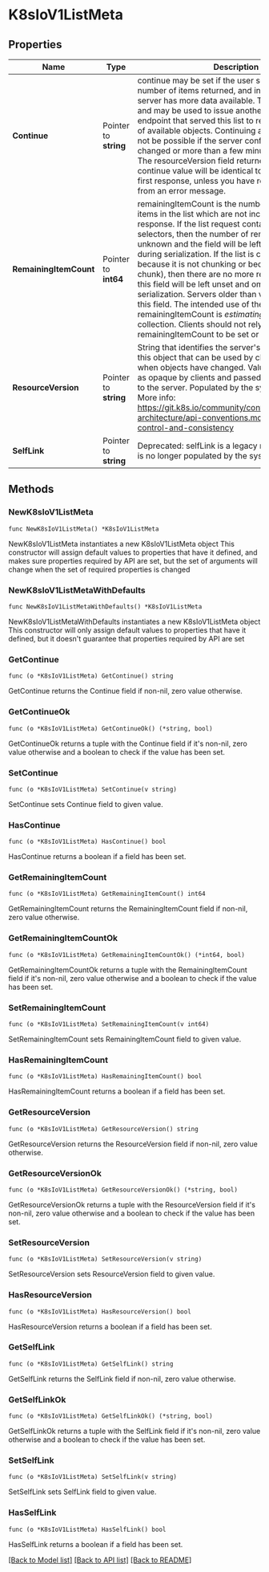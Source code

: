 # K8sIoV1ListMeta

## Properties

Name | Type | Description | Notes
------------ | ------------- | ------------- | -------------
**Continue** | Pointer to **string** | continue may be set if the user set a limit on the number of items returned, and indicates that the server has more data available. The value is opaque and may be used to issue another request to the endpoint that served this list to retrieve the next set of available objects. Continuing a consistent list may not be possible if the server configuration has changed or more than a few minutes have passed. The resourceVersion field returned when using this continue value will be identical to the value in the first response, unless you have received this token from an error message. | [optional] 
**RemainingItemCount** | Pointer to **int64** | remainingItemCount is the number of subsequent items in the list which are not included in this list response. If the list request contained label or field selectors, then the number of remaining items is unknown and the field will be left unset and omitted during serialization. If the list is complete (either because it is not chunking or because this is the last chunk), then there are no more remaining items and this field will be left unset and omitted during serialization. Servers older than v1.15 do not set this field. The intended use of the remainingItemCount is *estimating* the size of a collection. Clients should not rely on the remainingItemCount to be set or to be exact. | [optional] 
**ResourceVersion** | Pointer to **string** | String that identifies the server&#39;s internal version of this object that can be used by clients to determine when objects have changed. Value must be treated as opaque by clients and passed unmodified back to the server. Populated by the system. Read-only. More info: https://git.k8s.io/community/contributors/devel/sig-architecture/api-conventions.md#concurrency-control-and-consistency | [optional] 
**SelfLink** | Pointer to **string** | Deprecated: selfLink is a legacy read-only field that is no longer populated by the system. | [optional] 

## Methods

### NewK8sIoV1ListMeta

`func NewK8sIoV1ListMeta() *K8sIoV1ListMeta`

NewK8sIoV1ListMeta instantiates a new K8sIoV1ListMeta object
This constructor will assign default values to properties that have it defined,
and makes sure properties required by API are set, but the set of arguments
will change when the set of required properties is changed

### NewK8sIoV1ListMetaWithDefaults

`func NewK8sIoV1ListMetaWithDefaults() *K8sIoV1ListMeta`

NewK8sIoV1ListMetaWithDefaults instantiates a new K8sIoV1ListMeta object
This constructor will only assign default values to properties that have it defined,
but it doesn't guarantee that properties required by API are set

### GetContinue

`func (o *K8sIoV1ListMeta) GetContinue() string`

GetContinue returns the Continue field if non-nil, zero value otherwise.

### GetContinueOk

`func (o *K8sIoV1ListMeta) GetContinueOk() (*string, bool)`

GetContinueOk returns a tuple with the Continue field if it's non-nil, zero value otherwise
and a boolean to check if the value has been set.

### SetContinue

`func (o *K8sIoV1ListMeta) SetContinue(v string)`

SetContinue sets Continue field to given value.

### HasContinue

`func (o *K8sIoV1ListMeta) HasContinue() bool`

HasContinue returns a boolean if a field has been set.

### GetRemainingItemCount

`func (o *K8sIoV1ListMeta) GetRemainingItemCount() int64`

GetRemainingItemCount returns the RemainingItemCount field if non-nil, zero value otherwise.

### GetRemainingItemCountOk

`func (o *K8sIoV1ListMeta) GetRemainingItemCountOk() (*int64, bool)`

GetRemainingItemCountOk returns a tuple with the RemainingItemCount field if it's non-nil, zero value otherwise
and a boolean to check if the value has been set.

### SetRemainingItemCount

`func (o *K8sIoV1ListMeta) SetRemainingItemCount(v int64)`

SetRemainingItemCount sets RemainingItemCount field to given value.

### HasRemainingItemCount

`func (o *K8sIoV1ListMeta) HasRemainingItemCount() bool`

HasRemainingItemCount returns a boolean if a field has been set.

### GetResourceVersion

`func (o *K8sIoV1ListMeta) GetResourceVersion() string`

GetResourceVersion returns the ResourceVersion field if non-nil, zero value otherwise.

### GetResourceVersionOk

`func (o *K8sIoV1ListMeta) GetResourceVersionOk() (*string, bool)`

GetResourceVersionOk returns a tuple with the ResourceVersion field if it's non-nil, zero value otherwise
and a boolean to check if the value has been set.

### SetResourceVersion

`func (o *K8sIoV1ListMeta) SetResourceVersion(v string)`

SetResourceVersion sets ResourceVersion field to given value.

### HasResourceVersion

`func (o *K8sIoV1ListMeta) HasResourceVersion() bool`

HasResourceVersion returns a boolean if a field has been set.

### GetSelfLink

`func (o *K8sIoV1ListMeta) GetSelfLink() string`

GetSelfLink returns the SelfLink field if non-nil, zero value otherwise.

### GetSelfLinkOk

`func (o *K8sIoV1ListMeta) GetSelfLinkOk() (*string, bool)`

GetSelfLinkOk returns a tuple with the SelfLink field if it's non-nil, zero value otherwise
and a boolean to check if the value has been set.

### SetSelfLink

`func (o *K8sIoV1ListMeta) SetSelfLink(v string)`

SetSelfLink sets SelfLink field to given value.

### HasSelfLink

`func (o *K8sIoV1ListMeta) HasSelfLink() bool`

HasSelfLink returns a boolean if a field has been set.


[[Back to Model list]](../README.md#documentation-for-models) [[Back to API list]](../README.md#documentation-for-api-endpoints) [[Back to README]](../README.md)


